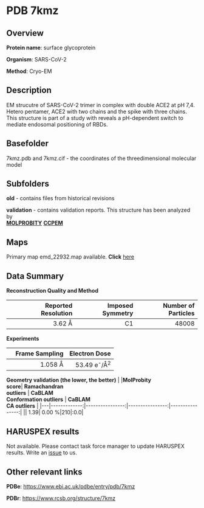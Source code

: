 # PDB 7kmz

## Overview

**Protein name**: surface glycoprotein

**Organism**: SARS-CoV-2

**Method**: Cryo-EM

## Description

EM strucutre of SARS-CoV-2 trimer in complex with double ACE2 at pH 7,4. Hetero pentamer, ACE2 with two chains and the spike with three chains. This structure is part of a study with reveals a pH-dependent switch to mediate endosomal positioning of RBDs.

## Basefolder

7kmz.pdb and 7kmz.cif - the coordinates of the threedimensional molecular model

## Subfolders



**old** - contains files from historical revisions

**validation** - contains validation reports. This structure has been analyzed by <br>  [**MOLPROBITY**](https://github.com/thorn-lab/coronavirus_structural_task_force/tree/master/pdb/surface_glycoprotein/SARS-CoV-2/7kmz/validation/molprobity)   [**CCPEM**](https://github.com/thorn-lab/coronavirus_structural_task_force/tree/master/pdb/surface_glycoprotein/SARS-CoV-2/7kmz/validation/ccpem-validation) 



## Maps

Primary map emd_22932.map available. **Click** [here](http://ftp.wwpdb.org/pub/emdb/structures/EMD-22932/map/) 

## Data Summary
**Reconstruction Quality and Method**

|   | Reported Resolution | Imposed Symmetry | Number of Particles |
|---|-------------:|----------------:|--------------:|
|   |3.62 Å|C1|48008|

**Experiments**

|   | Frame Sampling | Electron Dose |
|---|-------------:|----------------:|
|   |1.058 Å|53.49 e<sup>-</sup>/Å<sup>2</sup>|

**Geometry validation (the lower, the better)**
|   |**MolProbity<br>score**| **Ramachandran<br>outliers** | **CaBLAM<br>Conformation outliers** | **CaBLAM<br>CA outliers** |
|---|-------------:|----------------:|----------------:|----------------:|
||  1.39|  0.00 %|210|:0.0|

## HARUSPEX results

Not available. Please contact task force manager to update HARUSPEX results. Write an [issue](https://github.com/thorn-lab/coronavirus_structural_task_force/issues) to us.

## Other relevant links 
**PDBe**:  https://www.ebi.ac.uk/pdbe/entry/pdb/7kmz
 
**PDBr**: https://www.rcsb.org/structure/7kmz 
